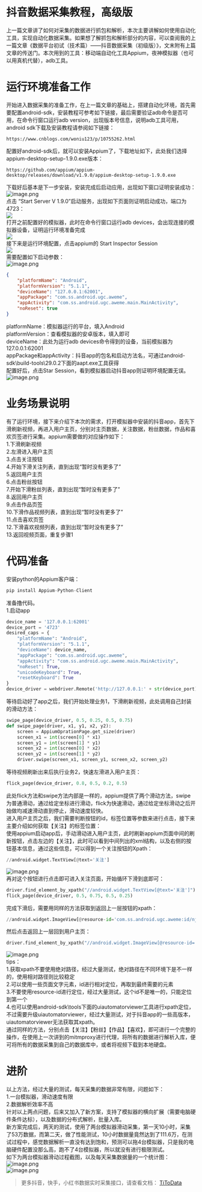 # 抖音数据采集教程，高级版

上一篇文章讲了如何对采集的数据进行抓包和解析，本次主要讲解如何使用自动化工具，实现自动化数据采集。如果想了解抓包和解析部分的内容，可以查阅我的上一篇文章《数据平台初试（技术篇）——抖音数据采集（初级版）》，文末附有上篇文章的传送门。本次用到的工具：移动端自动化工具Appium，夜神模拟器（也可以用真机代替），adb工具。

# 运行环境准备工作
开始进入数据采集的准备工作，在上一篇文章的基础上，搭建自动化环境，首先需要配置android-sdk，安装教程可参考如下链接，最后需要验证adb命令是否可用，在命令行窗口运行adb version，出现版本号信息，说明adb工具可用，android sdk下载及安装教程请参阅如下链接：
```
https://www.cnblogs.com/woniu123/p/10755262.html
```
配置好android-sdk后，就可以安装Appium了，下载地址如下，此处我们选择appium-desktop-setup-1.9.0.exe版本：
```
https://github.com/appium/appium-desktop/releases/download/v1.9.0/appium-desktop-setup-1.9.0.exe
```
下载好后基本是下一步安装，安装完成后启动应用，出现如下窗口证明安装成功：<br>![image.png](https://cdn.nlark.com/yuque/0/2020/png/97322/1608081087001-37b4d853-7d76-471f-b320-b58bcf4a6fb0.png#align=left&display=inline&height=295&margin=%5Bobject%20Object%5D&name=image.png&originHeight=590&originWidth=633&size=49491&status=done&style=none&width=316.5)<br>点击 “Start Server V 1.9.0”启动服务，出现如下页面则证明启动成功，端口为4723：<br>![](https://cdn.nlark.com/yuque/0/2020/png/97322/1608081068859-e869cf7e-45c7-4652-b527-d1362a9c66eb.png#align=left&display=inline&height=167&margin=%5Bobject%20Object%5D&originHeight=167&originWidth=629&size=0&status=done&style=none&width=629)<br>打开之前配置好的模拟器，此时在命令行窗口运行adb devices，会出现连接的模拟器设备，证明运行环境准备完成<br>![](https://cdn.nlark.com/yuque/0/2020/png/97322/1608081068826-8b89031f-5b31-451e-aa41-88eab141b913.png#align=left&display=inline&height=61&margin=%5Bobject%20Object%5D&originHeight=61&originWidth=236&size=0&status=done&style=none&width=236)<br>接下来是运行环境配置，点击appium的 Start Inspector Session<br>![](https://cdn.nlark.com/yuque/0/2020/png/97322/1608081068831-86fee620-f39f-487a-b596-6e8de0c406a2.png#align=left&display=inline&height=126&margin=%5Bobject%20Object%5D&originHeight=126&originWidth=628&size=0&status=done&style=none&width=628)<br>需要配置如下启动参数：<br>![image.png](https://cdn.nlark.com/yuque/0/2020/png/97322/1608081108841-bdf8e0c8-998c-4b98-a1cf-c079400944c0.png#align=left&display=inline&height=324&margin=%5Bobject%20Object%5D&name=image.png&originHeight=648&originWidth=1055&size=122029&status=done&style=none&width=527.5)
```json
{
    "platformName": "Android",
    "platformVersion": "5.1.1",
    "deviceName": "127.0.0.1:62001",
    "appPackage": "com.ss.android.ugc.aweme",
    "appActivity": "com.ss.android.ugc.aweme.main.MainActivity",
    "noReset": true
}
```
platformName：模拟器运行的平台，填入Android<br>platformVersion：查看模拟器的安卓版本，填入即可<br>deviceName：此处为运行adb devices命令得到的设备，当前模拟器为127.0.0.1:62001<br>appPackage和appActivity：抖音app的包名和启动方法名，可通过android-sdk\build-tools\29.0.2下面的aapt.exe工具获得<br>配置好后，点击Star Session，看到模拟器启动抖音app则证明环境配置无误。<br>![image.png](https://cdn.nlark.com/yuque/0/2020/png/97322/1608081122457-759f14b6-b7df-49fa-9375-019afcd9640e.png#align=left&display=inline&height=303&margin=%5Bobject%20Object%5D&name=image.png&originHeight=606&originWidth=341&size=36873&status=done&style=none&width=170.5)

# 业务场景说明
有了运行环境，接下来介绍下本次的需求，打开模拟器中安装的抖音app，首先下滑刷新视频，再进入用户主页，分别对主页数据，关注数据，粉丝数据，作品和喜欢页签进行采集。appium需要做的对应操作如下：<br>1.下滑刷新视频<br>2.左滑进入用户主页<br>3.点击关注按钮<br>4.开始下滑关注列表，直到出现“暂时没有更多了”<br>5.返回用户主页<br>6.点击粉丝按钮<br>7.开始下滑粉丝列表，直到出现“暂时没有更多了”<br>8.返回用户主页<br>9.点击作品页签<br>10.下滑作品视频列表，直到出现“暂时没有更多了”<br>11.点击喜欢页签<br>12.下滑喜欢视频列表，直到出现“暂时没有更多了”<br>13.返回视频页面，重复步骤1

# 代码准备
安装python的Appium客户端：
```python
pip install Appium-Python-Client
```
准备撸代码。<br>1.启动app
```python
device_name = '127.0.0.1:62001'
device_port = '4723'
desired_caps = {
    "platformName": "Android",
    "platformVersion": "5.1.1",
    "deviceName": device_name,
    "appPackage": "com.ss.android.ugc.aweme",
    "appActivity": "com.ss.android.ugc.aweme.main.MainActivity",
    "noReset": True,
    "unicodeKeyboard": True,
    "resetKeyboard": True
}
device_driver = webdriver.Remote('http://127.0.0.1:' + str(device_port) + '/wd/hub', desired_caps)
```
等待启动好了app之后，我们开始处理业务1，下滑刷新视频，此处调用自己封装的滑动方法：
```python
swipe_page(device_driver, 0.5, 0.25, 0.5, 0.75)
def swipe_page(driver, x1, y1, x2, y2):
    screen = AppiumOprationPage.get_size(driver)
    screen_x1 = int(screen[0] * x1)
    screen_y1 = int(screen[1] * y1)
    screen_x2 = int(screen[0] * x2)
    screen_y2 = int(screen[1] * y2)
    driver.swipe(screen_x1, screen_y1, screen_x2, screen_y2)
```
等待视频刷新出来后执行业务2，快速左滑进入用户主页：
```python
flick_page(device_driver, 0.8, 0.5, 0.2, 0.5)
```
此处flick方法和swipe方法内部是一样的，appium提供了两个滑动方法，swipe为普通滑动，通过给定坐标进行滑动，flick为快速滑动，通过给定坐标滑动之后开始做均减速滑动直到停止，滑动速度较快。<br>进入用户主页之后，我们需要判断按钮的id，标签位置等参数来进行点击，接下来主要介绍如何获取【关注】的标签位置：<br>使用appium启动app后，手动滑动进入用户主页，此时刷新appium页面中间的刷新按钮，点击左边的【关注】，此时可以看到中间列出的xml结构，以及右侧的按钮基本信息，通过这些信息，可以得到一个关注按钮的Xpath：
```python
//android.widget.TextView[@text='关注']
```
![image.png](https://cdn.nlark.com/yuque/0/2020/png/97322/1608081139228-415d00be-ce7c-46e5-aca8-369da7be8f1a.png#align=left&display=inline&height=447&margin=%5Bobject%20Object%5D&name=image.png&originHeight=894&originWidth=1316&size=472226&status=done&style=none&width=658)<br>再对这个按钮进行点击即可进入关注页面，开始循环下滑到底即可：
```python
driver.find_element_by_xpath("//android.widget.TextView[@text='关注']").click()
flick_page(device_driver, 0.5, 0.75, 0.5, 0.25)
```
完成下滑后，需要用同样的方法获取到返回上一层按钮的xpath：
```python
//android.widget.ImageView[@resource-id='com.ss.android.ugc.aweme:id/nj']
```
然后点击返回上一层回到用户主页：
```python
driver.find_element_by_xpath("//android.widget.ImageView[@resource-id='com.ss.android.ugc.aweme:id/nj']").click()
```
![image.png](https://cdn.nlark.com/yuque/0/2020/png/97322/1608081153072-c012885e-7aeb-4f48-b6c2-1498c902d5d3.png#align=left&display=inline&height=440&margin=%5Bobject%20Object%5D&name=image.png&originHeight=879&originWidth=1293&size=207846&status=done&style=none&width=646.5)<br>tips：<br>1.获取xpath不要使用绝对路径，经过大量测试，绝对路径在不同环境下是不一样的，使用相对路径则比较稳定<br>2.可以使用一些页面文字元素，id进行相对定位，再取到最终需要的元素<br>3.不要使用resource-id进行定位，经过大量测试，这个id不是唯一的，只能定位到第一个<br>4.也可以使用android-sdk\tools下面的uiautomatorviewer工具进行xpath定位，不过需要升级uiautomatorviewer，经过大量测试，对于抖音app的一些高版本，uiautomatorviewer无法获取其xpath。<br>通过同样的方法，分别点击【关注】【粉丝】【作品】【喜欢】，即可进行一个完整的操作，在使用上一次讲到的mitmproxy进行代理，将所有的数据进行解析入库，便可将所有的数据采集到自己的数据库中，或者将视频下载到本地硬盘。

# 进阶
以上方法，经过大量的测试，每天采集的数据非常有限，问题如下：<br>1.一台模拟器，滑动速度有限<br>2.数据解析效率不高<br>针对以上两点问题，后来又加入了新方案，支持了模拟器的横向扩展（需要电脑硬件条件达标），以及数据的分布式解析，批量入库。<br>新方案完成后，两天的测试，使用了两台模拟器滑动采集，第一天10小时，采集了53万数据，而第二天，做了性能测试，10小时数据量竟然达到了111.6万，在测试过程中，感觉数据解析一直没有达到饱和，预测可以拖4台模拟器，只是我的电脑硬件配置没那么高，跑不了4台模拟器，所以就没有进行极限测试。<br>如下为两台模拟器滑动过程截图，以及每天采集数据量的一个统计图：<br>![image.png](https://cdn.nlark.com/yuque/0/2020/png/97322/1608081167619-01eca996-e679-4b35-b3ba-c52c8ce0cac7.png#align=left&display=inline&height=348&margin=%5Bobject%20Object%5D&name=image.png&originHeight=696&originWidth=831&size=712146&status=done&style=none&width=415.5)<br>![image.png](https://cdn.nlark.com/yuque/0/2020/png/97322/1608081185685-91dd4c3f-78ce-4d48-a22e-71a6a388b59e.png#align=left&display=inline&height=233&margin=%5Bobject%20Object%5D&name=image.png&originHeight=465&originWidth=642&size=223965&status=done&style=none&width=321)<br>

> 更多抖音，快手，小红书数据实时采集接口，请查看文档： [TiToData](https://www.titodata.com?from=douyinarticle)

